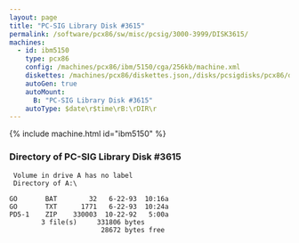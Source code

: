 ```yaml
---
layout: page
title: "PC-SIG Library Disk #3615"
permalink: /software/pcx86/sw/misc/pcsig/3000-3999/DISK3615/
machines:
  - id: ibm5150
    type: pcx86
    config: /machines/pcx86/ibm/5150/cga/256kb/machine.xml
    diskettes: /machines/pcx86/diskettes.json,/disks/pcsigdisks/pcx86/diskettes.json
    autoGen: true
    autoMount:
      B: "PC-SIG Library Disk #3615"
    autoType: $date\r$time\rB:\rDIR\r
---
```


{% include machine.html id="ibm5150" %}

### Directory of PC-SIG Library Disk #3615

     Volume in drive A has no label
     Directory of A:\

    GO       BAT        32   6-22-93  10:16a
    GO       TXT      1771   6-22-93  10:24a
    PD5-1    ZIP    330003  10-22-92   5:00a
            3 file(s)     331806 bytes
                           28672 bytes free
